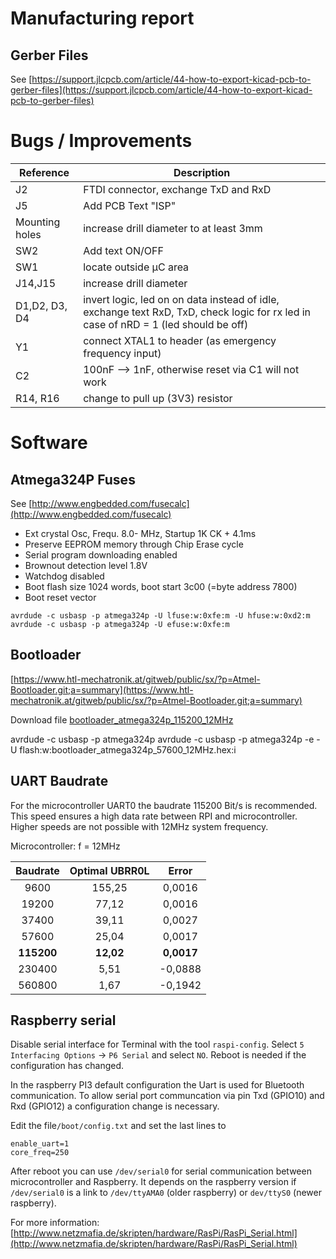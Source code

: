 # Manufacturing report

## Gerber Files

See [https://support.jlcpcb.com/article/44-how-to-export-kicad-pcb-to-gerber-files](https://support.jlcpcb.com/article/44-how-to-export-kicad-pcb-to-gerber-files)

# Bugs / Improvements

| Reference | Description |
| --------- | ----------- |
| J2 | FTDI connector, exchange TxD and RxD
| J5 | Add PCB Text "ISP"
| Mounting holes | increase drill diameter to at least 3mm
| SW2 | Add text ON/OFF
| SW1 | locate outside µC area
| J14,J15 | increase drill diameter
| D1,D2, D3, D4 | invert logic, led on on data instead of idle, exchange text RxD, TxD, check logic for rx led in case of nRD = 1 (led should be off)
| Y1 | connect XTAL1 to header (as emergency frequency input)
| C2 | 100nF --> 1nF, otherwise reset via C1 will not work
| R14, R16 | change to pull up (3V3) resistor



# Software

## Atmega324P Fuses

See [http://www.engbedded.com/fusecalc](http://www.engbedded.com/fusecalc)

* Ext crystal Osc, Frequ. 8.0- MHz, Startup 1K CK + 4.1ms
* Preserve EEPROM memory through Chip Erase cycle
* Serial program downloading enabled
* Brownout detection level 1.8V
* Watchdog disabled
* Boot flash size 1024 words, boot start 3c00 (=byte address 7800)
* Boot reset vector

```
avrdude -c usbasp -p atmega324p -U lfuse:w:0xfe:m -U hfuse:w:0xd2:m
avrdude -c usbasp -p atmega324p -U efuse:w:0xfe:m
```

## Bootloader

[https://www.htl-mechatronik.at/gitweb/public/sx/?p=Atmel-Bootloader.git;a=summary](https://www.htl-mechatronik.at/gitweb/public/sx/?p=Atmel-Bootloader.git;a=summary)

Download file [bootloader_atmega324p_115200_12MHz](https://www.htl-mechatronik.at/gitweb/public/sx/?p=Atmel-Bootloader.git;a=blob;f=bootloader_atmega324p/bootloader_atmega324p_115200_12MHz.hex)

avrdude -c usbasp -p atmega324p
avrdude -c usbasp -p atmega324p -e -U flash:w:bootloader_atmega324p_57600_12MHz.hex:i

## UART Baudrate

For the microcontroller UART0 the baudrate 115200 Bit/s is recommended. This speed ensures a high data rate between RPI and microcontroller. Higher speeds are not possible with 12MHz system frequency.

Microcontroller: f = 12MHz		

|  Baudrate  |   Optimal UBRR0L  |     Error
|:----------:|:-----------------:| :-----------:
|     9600   |      155,25       |    0,0016
|    19200   |       77,12       |    0,0016
|    37400   |       39,11       |    0,0027
|    57600   |       25,04       |    0,0017
| **115200** |     **12,02**     |  **0,0017**
|   230400   |        5,51       |   -0,0888
|   560800   |        1,67       |   -0,1942


## Raspberry serial

Disable serial interface for Terminal with the tool `raspi-config`. Select `5 Interfacing Options` -> `P6 Serial` and select `NO`. Reboot is needed if the configuration has changed.


In the raspberry PI3 default configuration the Uart is used for Bluetooth communication. To allow serial port communcation via pin Txd (GPIO10) and Rxd (GPIO12)  a configuration change is necessary.

Edit the file`/boot/config.txt` and set the last lines to

```
enable_uart=1
core_freq=250
```

After reboot you can use `/dev/serial0` for serial communication between microcontroller and Raspberry. It depends on the raspberry version if `/dev/serial0` is a link to `/dev/ttyAMA0` (older raspberry) or `dev/ttyS0` (newer raspberry).

For more information:  
[http://www.netzmafia.de/skripten/hardware/RasPi/RasPi_Serial.html](http://www.netzmafia.de/skripten/hardware/RasPi/RasPi_Serial.html)


